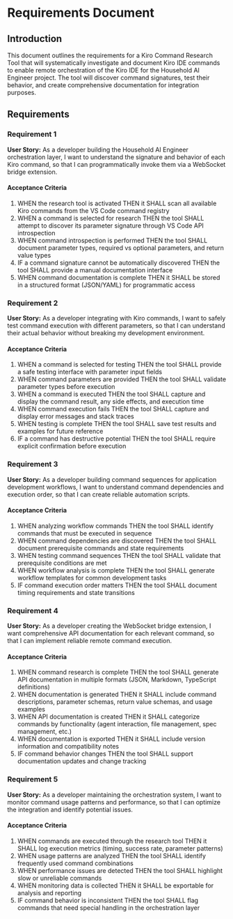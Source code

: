 # Requirements Document

## Introduction

This document outlines the requirements for a Kiro Command Research Tool that will systematically investigate and document Kiro IDE commands to enable remote orchestration of the Kiro IDE for the Household AI Engineer project. The tool will discover command signatures, test their behavior, and create comprehensive documentation for integration purposes.

## Requirements

### Requirement 1

**User Story:** As a developer building the Household AI Engineer orchestration layer, I want to understand the signature and behavior of each Kiro command, so that I can programmatically invoke them via a WebSocket bridge extension.

#### Acceptance Criteria

1. WHEN the research tool is activated THEN it SHALL scan all available Kiro commands from the VS Code command registry
2. WHEN a command is selected for research THEN the tool SHALL attempt to discover its parameter signature through VS Code API introspection
3. WHEN command introspection is performed THEN the tool SHALL document parameter types, required vs optional parameters, and return value types
4. IF a command signature cannot be automatically discovered THEN the tool SHALL provide a manual documentation interface
5. WHEN command documentation is complete THEN it SHALL be stored in a structured format (JSON/YAML) for programmatic access

### Requirement 2

**User Story:** As a developer integrating with Kiro commands, I want to safely test command execution with different parameters, so that I can understand their actual behavior without breaking my development environment.

#### Acceptance Criteria

1. WHEN a command is selected for testing THEN the tool SHALL provide a safe testing interface with parameter input fields
2. WHEN command parameters are provided THEN the tool SHALL validate parameter types before execution
3. WHEN a command is executed THEN the tool SHALL capture and display the command result, any side effects, and execution time
4. WHEN command execution fails THEN the tool SHALL capture and display error messages and stack traces
5. WHEN testing is complete THEN the tool SHALL save test results and examples for future reference
6. IF a command has destructive potential THEN the tool SHALL require explicit confirmation before execution

### Requirement 3

**User Story:** As a developer building command sequences for application development workflows, I want to understand command dependencies and execution order, so that I can create reliable automation scripts.

#### Acceptance Criteria

1. WHEN analyzing workflow commands THEN the tool SHALL identify commands that must be executed in sequence
2. WHEN command dependencies are discovered THEN the tool SHALL document prerequisite commands and state requirements
3. WHEN testing command sequences THEN the tool SHALL validate that prerequisite conditions are met
4. WHEN workflow analysis is complete THEN the tool SHALL generate workflow templates for common development tasks
5. IF command execution order matters THEN the tool SHALL document timing requirements and state transitions

### Requirement 4

**User Story:** As a developer creating the WebSocket bridge extension, I want comprehensive API documentation for each relevant command, so that I can implement reliable remote command execution.

#### Acceptance Criteria

1. WHEN command research is complete THEN the tool SHALL generate API documentation in multiple formats (JSON, Markdown, TypeScript definitions)
2. WHEN documentation is generated THEN it SHALL include command descriptions, parameter schemas, return value schemas, and usage examples
3. WHEN API documentation is created THEN it SHALL categorize commands by functionality (agent interaction, file management, spec management, etc.)
4. WHEN documentation is exported THEN it SHALL include version information and compatibility notes
5. IF command behavior changes THEN the tool SHALL support documentation updates and change tracking

### Requirement 5

**User Story:** As a developer maintaining the orchestration system, I want to monitor command usage patterns and performance, so that I can optimize the integration and identify potential issues.

#### Acceptance Criteria

1. WHEN commands are executed through the research tool THEN it SHALL log execution metrics (timing, success rate, parameter patterns)
2. WHEN usage patterns are analyzed THEN the tool SHALL identify frequently used command combinations
3. WHEN performance issues are detected THEN the tool SHALL highlight slow or unreliable commands
4. WHEN monitoring data is collected THEN it SHALL be exportable for analysis and reporting
5. IF command behavior is inconsistent THEN the tool SHALL flag commands that need special handling in the orchestration layer